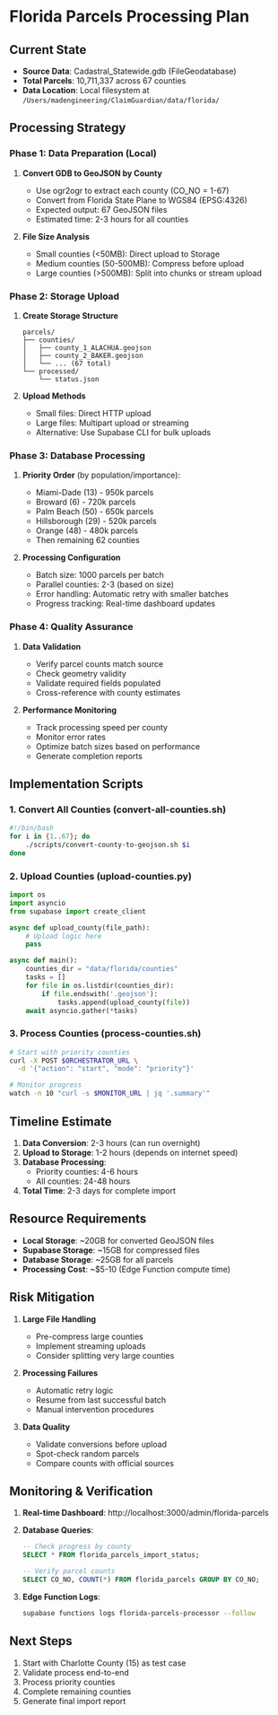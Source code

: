 # Florida Parcels Processing Plan

## Current State
- **Source Data**: Cadastral_Statewide.gdb (FileGeodatabase)
- **Total Parcels**: 10,711,337 across 67 counties
- **Data Location**: Local filesystem at `/Users/madengineering/ClaimGuardian/data/florida/`

## Processing Strategy

### Phase 1: Data Preparation (Local)
1. **Convert GDB to GeoJSON by County**
   - Use ogr2ogr to extract each county (CO_NO = 1-67)
   - Convert from Florida State Plane to WGS84 (EPSG:4326)
   - Expected output: 67 GeoJSON files
   - Estimated time: 2-3 hours for all counties

2. **File Size Analysis**
   - Small counties (<50MB): Direct upload to Storage
   - Medium counties (50-500MB): Compress before upload
   - Large counties (>500MB): Split into chunks or stream upload

### Phase 2: Storage Upload
1. **Create Storage Structure**
   ```
   parcels/
   ├── counties/
   │   ├── county_1_ALACHUA.geojson
   │   ├── county_2_BAKER.geojson
   │   └── ... (67 total)
   └── processed/
       └── status.json
   ```

2. **Upload Methods**
   - Small files: Direct HTTP upload
   - Large files: Multipart upload or streaming
   - Alternative: Use Supabase CLI for bulk uploads

### Phase 3: Database Processing
1. **Priority Order** (by population/importance):
   - Miami-Dade (13) - 950k parcels
   - Broward (6) - 720k parcels
   - Palm Beach (50) - 650k parcels
   - Hillsborough (29) - 520k parcels
   - Orange (48) - 480k parcels
   - Then remaining 62 counties

2. **Processing Configuration**
   - Batch size: 1000 parcels per batch
   - Parallel counties: 2-3 (based on size)
   - Error handling: Automatic retry with smaller batches
   - Progress tracking: Real-time dashboard updates

### Phase 4: Quality Assurance
1. **Data Validation**
   - Verify parcel counts match source
   - Check geometry validity
   - Validate required fields populated
   - Cross-reference with county estimates

2. **Performance Monitoring**
   - Track processing speed per county
   - Monitor error rates
   - Optimize batch sizes based on performance
   - Generate completion reports

## Implementation Scripts

### 1. Convert All Counties (convert-all-counties.sh)
```bash
#!/bin/bash
for i in {1..67}; do
    ./scripts/convert-county-to-geojson.sh $i
done
```

### 2. Upload Counties (upload-counties.py)
```python
import os
import asyncio
from supabase import create_client

async def upload_county(file_path):
    # Upload logic here
    pass

async def main():
    counties_dir = "data/florida/counties"
    tasks = []
    for file in os.listdir(counties_dir):
        if file.endswith('.geojson'):
            tasks.append(upload_county(file))
    await asyncio.gather(*tasks)
```

### 3. Process Counties (process-counties.sh)
```bash
# Start with priority counties
curl -X POST $ORCHESTRATOR_URL \
  -d '{"action": "start", "mode": "priority"}'

# Monitor progress
watch -n 10 "curl -s $MONITOR_URL | jq '.summary'"
```

## Timeline Estimate

1. **Data Conversion**: 2-3 hours (can run overnight)
2. **Upload to Storage**: 1-2 hours (depends on internet speed)
3. **Database Processing**:
   - Priority counties: 4-6 hours
   - All counties: 24-48 hours
4. **Total Time**: 2-3 days for complete import

## Resource Requirements

- **Local Storage**: ~20GB for converted GeoJSON files
- **Supabase Storage**: ~15GB for compressed files
- **Database Storage**: ~25GB for all parcels
- **Processing Cost**: ~$5-10 (Edge Function compute time)

## Risk Mitigation

1. **Large File Handling**
   - Pre-compress large counties
   - Implement streaming uploads
   - Consider splitting very large counties

2. **Processing Failures**
   - Automatic retry logic
   - Resume from last successful batch
   - Manual intervention procedures

3. **Data Quality**
   - Validate conversions before upload
   - Spot-check random parcels
   - Compare counts with official sources

## Monitoring & Verification

1. **Real-time Dashboard**: http://localhost:3000/admin/florida-parcels
2. **Database Queries**:
   ```sql
   -- Check progress by county
   SELECT * FROM florida_parcels_import_status;

   -- Verify parcel counts
   SELECT CO_NO, COUNT(*) FROM florida_parcels GROUP BY CO_NO;
   ```

3. **Edge Function Logs**:
   ```bash
   supabase functions logs florida-parcels-processor --follow
   ```

## Next Steps

1. Start with Charlotte County (15) as test case
2. Validate process end-to-end
3. Process priority counties
4. Complete remaining counties
5. Generate final import report
